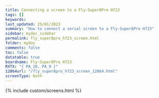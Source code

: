 ```yaml
---
title: Connecting a screen to a Fly-Super8Pro H723
tags: []
keywords: 
last_updated: 25/01/2023
summary: "How to connect a serial screen to a Fly-Super8Pro H723"
sidebar: mydoc_sidebar
permalink: fly_super8pro_h723_screen.html
folder: mydoc
comments: false
toc: false
datatable: true
boardname: Fly-Super8Pro H723
RXTX: "{ PA_10, PA_9 }"
12864url: "/fly_super8pro_h723_screen_12864.html"
screenType: both
---
```


{% include custom/screens.html %}

